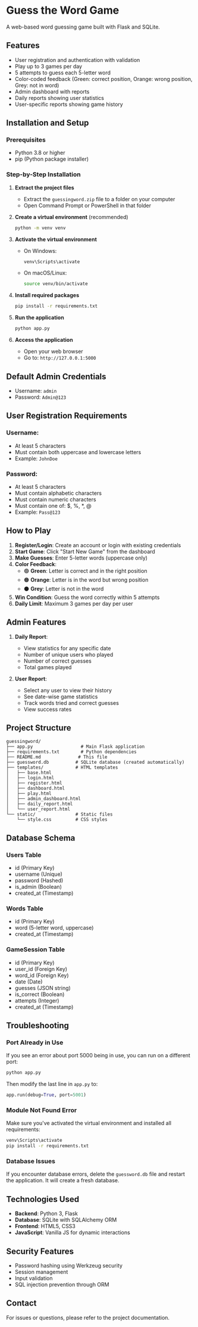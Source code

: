 # Guess the Word Game

A web-based word guessing game built with Flask and SQLite.

## Features

- User registration and authentication with validation
- Play up to 3 games per day
- 5 attempts to guess each 5-letter word
- Color-coded feedback (Green: correct position, Orange: wrong position, Grey: not in word)
- Admin dashboard with reports
- Daily reports showing user statistics
- User-specific reports showing game history

## Installation and Setup

### Prerequisites

- Python 3.8 or higher
- pip (Python package installer)

### Step-by-Step Installation

1. **Extract the project files**
   - Extract the `guessingword.zip` file to a folder on your computer
   - Open Command Prompt or PowerShell in that folder

2. **Create a virtual environment** (recommended)
   ```bash
   python -m venv venv
   ```

3. **Activate the virtual environment**
   - On Windows:
     ```bash
     venv\Scripts\activate
     ```
   - On macOS/Linux:
     ```bash
     source venv/bin/activate
     ```

4. **Install required packages**
   ```bash
   pip install -r requirements.txt
   ```

5. **Run the application**
   ```bash
   python app.py
   ```

6. **Access the application**
   - Open your web browser
   - Go to: `http://127.0.0.1:5000`

## Default Admin Credentials

- Username: `admin`
- Password: `Admin@123`

## User Registration Requirements

### Username:
- At least 5 characters
- Must contain both uppercase and lowercase letters
- Example: `JohnDoe`

### Password:
- At least 5 characters
- Must contain alphabetic characters
- Must contain numeric characters
- Must contain one of: $, %, *, @
- Example: `Pass@123`

## How to Play

1. **Register/Login**: Create an account or login with existing credentials
2. **Start Game**: Click "Start New Game" from the dashboard
3. **Make Guesses**: Enter 5-letter words (uppercase only)
4. **Color Feedback**:
   - 🟢 **Green**: Letter is correct and in the right position
   - 🟠 **Orange**: Letter is in the word but wrong position
   - ⚫ **Grey**: Letter is not in the word
5. **Win Condition**: Guess the word correctly within 5 attempts
6. **Daily Limit**: Maximum 3 games per day per user

## Admin Features

1. **Daily Report**:
   - View statistics for any specific date
   - Number of unique users who played
   - Number of correct guesses
   - Total games played

2. **User Report**:
   - Select any user to view their history
   - See date-wise game statistics
   - Track words tried and correct guesses
   - View success rates

## Project Structure

```
guessingword/
├── app.py                  # Main Flask application
├── requirements.txt        # Python dependencies
├── README.md              # This file
├── guessword.db          # SQLite database (created automatically)
├── templates/            # HTML templates
│   ├── base.html
│   ├── login.html
│   ├── register.html
│   ├── dashboard.html
│   ├── play.html
│   ├── admin_dashboard.html
│   ├── daily_report.html
│   └── user_report.html
└── static/               # Static files
    └── style.css         # CSS styles
```

## Database Schema

### Users Table
- id (Primary Key)
- username (Unique)
- password (Hashed)
- is_admin (Boolean)
- created_at (Timestamp)

### Words Table
- id (Primary Key)
- word (5-letter word, uppercase)
- created_at (Timestamp)

### GameSession Table
- id (Primary Key)
- user_id (Foreign Key)
- word_id (Foreign Key)
- date (Date)
- guesses (JSON string)
- is_correct (Boolean)
- attempts (Integer)
- created_at (Timestamp)

## Troubleshooting

### Port Already in Use
If you see an error about port 5000 being in use, you can run on a different port:
```bash
python app.py
```
Then modify the last line in `app.py` to:
```python
app.run(debug=True, port=5001)
```

### Module Not Found Error
Make sure you've activated the virtual environment and installed all requirements:
```bash
venv\Scripts\activate
pip install -r requirements.txt
```

### Database Issues
If you encounter database errors, delete the `guessword.db` file and restart the application. It will create a fresh database.

## Technologies Used

- **Backend**: Python 3, Flask
- **Database**: SQLite with SQLAlchemy ORM
- **Frontend**: HTML5, CSS3
- **JavaScript**: Vanilla JS for dynamic interactions

## Security Features

- Password hashing using Werkzeug security
- Session management
- Input validation
- SQL injection prevention through ORM

## Contact

For issues or questions, please refer to the project documentation.
